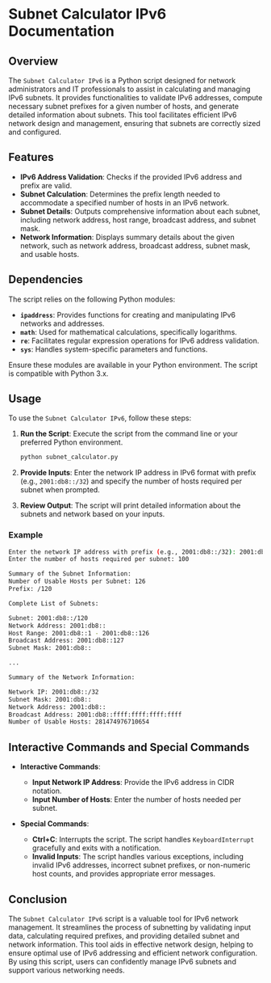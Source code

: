 # Subnet Calculator IPv6 Documentation

## Overview

The `Subnet Calculator IPv6` is a Python script designed for network administrators and IT professionals to assist in calculating and managing IPv6 subnets. It provides functionalities to validate IPv6 addresses, compute necessary subnet prefixes for a given number of hosts, and generate detailed information about subnets. This tool facilitates efficient IPv6 network design and management, ensuring that subnets are correctly sized and configured.

## Features

- **IPv6 Address Validation**: Checks if the provided IPv6 address and prefix are valid.
- **Subnet Calculation**: Determines the prefix length needed to accommodate a specified number of hosts in an IPv6 network.
- **Subnet Details**: Outputs comprehensive information about each subnet, including network address, host range, broadcast address, and subnet mask.
- **Network Information**: Displays summary details about the given network, such as network address, broadcast address, subnet mask, and usable hosts.

## Dependencies

The script relies on the following Python modules:

- **`ipaddress`**: Provides functions for creating and manipulating IPv6 networks and addresses.
- **`math`**: Used for mathematical calculations, specifically logarithms.
- **`re`**: Facilitates regular expression operations for IPv6 address validation.
- **`sys`**: Handles system-specific parameters and functions.

Ensure these modules are available in your Python environment. The script is compatible with Python 3.x.

## Usage

To use the `Subnet Calculator IPv6`, follow these steps:

1. **Run the Script**: Execute the script from the command line or your preferred Python environment.
   ```bash
   python subnet_calculator.py
   ```

2. **Provide Inputs**: Enter the network IP address in IPv6 format with prefix (e.g., `2001:db8::/32`) and specify the number of hosts required per subnet when prompted.

3. **Review Output**: The script will print detailed information about the subnets and network based on your inputs.

### Example

```bash
Enter the network IP address with prefix (e.g., 2001:db8::/32): 2001:db8::/32
Enter the number of hosts required per subnet: 100

Summary of the Subnet Information:
Number of Usable Hosts per Subnet: 126
Prefix: /120

Complete List of Subnets:

Subnet: 2001:db8::/120
Network Address: 2001:db8::
Host Range: 2001:db8::1 - 2001:db8::126
Broadcast Address: 2001:db8::127
Subnet Mask: 2001:db8::

...

Summary of the Network Information:

Network IP: 2001:db8::/32
Subnet Mask: 2001:db8::
Network Address: 2001:db8::
Broadcast Address: 2001:db8::ffff:ffff:ffff:ffff
Number of Usable Hosts: 281474976710654
```

## Interactive Commands and Special Commands

- **Interactive Commands**:
  - **Input Network IP Address**: Provide the IPv6 address in CIDR notation.
  - **Input Number of Hosts**: Enter the number of hosts needed per subnet.

- **Special Commands**:
  - **Ctrl+C**: Interrupts the script. The script handles `KeyboardInterrupt` gracefully and exits with a notification.
  - **Invalid Inputs**: The script handles various exceptions, including invalid IPv6 addresses, incorrect subnet prefixes, or non-numeric host counts, and provides appropriate error messages.

## Conclusion

The `Subnet Calculator IPv6` script is a valuable tool for IPv6 network management. It streamlines the process of subnetting by validating input data, calculating required prefixes, and providing detailed subnet and network information. This tool aids in effective network design, helping to ensure optimal use of IPv6 addressing and efficient network configuration. By using this script, users can confidently manage IPv6 subnets and support various networking needs.